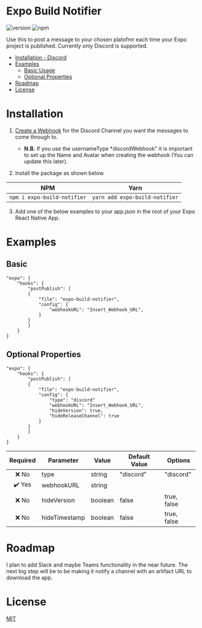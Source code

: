 # Expo Build Notifier

![version](https://img.shields.io/npm/v/expo-build-notifier "Version")
![npm](https://img.shields.io/npm/dt/expo-build-notifier.svg "Total Downloads")

Use this to post a message to your chosen platofmr each time your Expo project is published. Currently only Discord is supported.

- [Installation - Discord](#installation)
- [Examples](#examples)
    - [Basic Usage](#basic)
    - [Optional Properties](#optional-properties)
- [Roadmap](#roadmap)
- [License](#license)



# Installation
1. [Create a Webhook](https://support.discord.com/hc/en-us/articles/228383668-Intro-to-Webhooks "Discords How-to-Guide for Webhooks") for the Discord Channel you want the messages to come through to.
    - **N.B.** If you use the usernameType *discordWebhook" it is important to set up the Name and Avatar when creating the webhook (You can update this later).

2. Install the package as shown below.

| NPM                               | Yarn                                 |
| --------------------------------- | ------------------------------------ |
| ```npm i expo-build-notifier``` | ```yarn add expo-build-notifier``` |

3. Add one of the below examples to your app.json in the root of your Expo React Native App.


# Examples

## Basic
```
"expo": {
    "hooks": {
        "postPublish": [
        {
            "file": "expo-build-notifier",
            "config": {
                "webhookURL": "Insert_Webhook_URL",
            }
        }
        ]
    }
}
```

## Optional Properties
```
"expo": {
    "hooks": {
        "postPublish": [
        {
            "file": "expo-build-notifier",
            "config": {
                "type": "discord"
                "webhookURL": "Insert_Webhook_URL",
                "hideVersion": true,
                "hideReleaseChannel": true
            }
        }
        ]
    }
}
```
| Required | Parameter     | Value   | Default Value | Options     |
| :------: | ------------- | ------- | ------------- | ----------- |
|   ❌ No   | type          | string  | "discord"     | "discord"   |
|  ✔️ Yes  | webhookURL    | string  |               |             |
|   ❌ No   | hideVersion   | boolean | false         | true, false |
|   ❌ No   | hideTimestamp | boolean | false         | true, false |



# Roadmap
I plan to add Slack and maybe Teams functionality in the near future. The next big step will be to be making it notify a channel with an artifact URL to download the app.



# License
[MIT](./LICENSE)